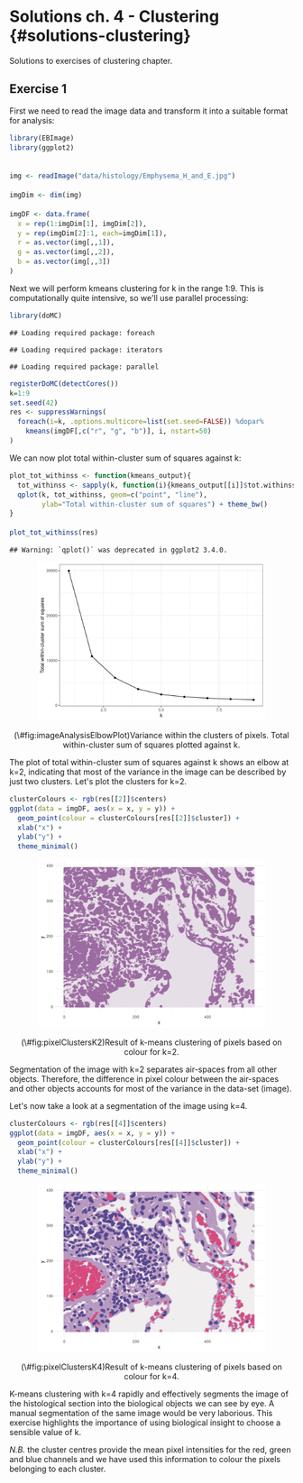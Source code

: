 # Solutions ch. 4 - Clustering {#solutions-clustering}

Solutions to exercises of clustering chapter. 

<!--
set.seed(42)
dbscanRes <- dbscan::dbscan(t(e), eps=85, minPts=5)


d <- dist((t(e)[dbscanRes$cluster>0,]))

dbscanS <- silhouette(dbscanRes$cluster[dbscanRes$cluster>0], d)
plot(dbscanS, col="black")

-->






## Exercise 1

First we need to read the image data and transform it into a suitable format for analysis:

```r
library(EBImage)
library(ggplot2)


img <- readImage("data/histology/Emphysema_H_and_E.jpg")

imgDim <- dim(img)

imgDF <- data.frame(
  x = rep(1:imgDim[1], imgDim[2]),
  y = rep(imgDim[2]:1, each=imgDim[1]),
  r = as.vector(img[,,1]),
  g = as.vector(img[,,2]),
  b = as.vector(img[,,3])
)
```

Next we will perform kmeans clustering for k in the range 1:9. This is computationally quite intensive, so we'll use parallel processing:

```r
library(doMC)
```

```
## Loading required package: foreach
```

```
## Loading required package: iterators
```

```
## Loading required package: parallel
```

```r
registerDoMC(detectCores())
k=1:9
set.seed(42)
res <- suppressWarnings(
  foreach(i=k, .options.multicore=list(set.seed=FALSE)) %dopar% 
    kmeans(imgDF[,c("r", "g", "b")], i, nstart=50)
)
```

We can now plot total within-cluster sum of squares against k:

```r
plot_tot_withinss <- function(kmeans_output){
  tot_withinss <- sapply(k, function(i){kmeans_output[[i]]$tot.withinss})
  qplot(k, tot_withinss, geom=c("point", "line"), 
        ylab="Total within-cluster sum of squares") + theme_bw()
}

plot_tot_withinss(res)
```

```
## Warning: `qplot()` was deprecated in ggplot2 3.4.0.
```

<div class="figure" style="text-align: center">
<img src="16-solutions-clustering_files/figure-html/imageAnalysisElbowPlot-1.png" alt="Variance within the clusters of pixels. Total within-cluster sum of squares plotted against k." width="80%" />
<p class="caption">(\#fig:imageAnalysisElbowPlot)Variance within the clusters of pixels. Total within-cluster sum of squares plotted against k.</p>
</div>

The plot of total within-cluster sum of squares against k shows an elbow at k=2, indicating that most of the variance in the image can be described by just two clusters. Let's plot the clusters for k=2.


```r
clusterColours <- rgb(res[[2]]$centers) 
ggplot(data = imgDF, aes(x = x, y = y)) + 
  geom_point(colour = clusterColours[res[[2]]$cluster]) +
  xlab("x") +
  ylab("y") +
  theme_minimal()
```

<div class="figure" style="text-align: center">
<img src="16-solutions-clustering_files/figure-html/pixelClustersK2-1.png" alt="Result of k-means clustering of pixels based on colour for k=2." width="80%" />
<p class="caption">(\#fig:pixelClustersK2)Result of k-means clustering of pixels based on colour for k=2.</p>
</div>

Segmentation of the image with k=2 separates air-spaces from all other objects. Therefore, the difference in pixel colour between the air-spaces and other objects accounts for most of the variance in the data-set (image).

Let's now take a look at a segmentation of the image using k=4.

```r
clusterColours <- rgb(res[[4]]$centers) 
ggplot(data = imgDF, aes(x = x, y = y)) + 
  geom_point(colour = clusterColours[res[[4]]$cluster]) +
  xlab("x") +
  ylab("y") +
  theme_minimal()
```

<div class="figure" style="text-align: center">
<img src="16-solutions-clustering_files/figure-html/pixelClustersK4-1.png" alt="Result of k-means clustering of pixels based on colour for k=4." width="80%" />
<p class="caption">(\#fig:pixelClustersK4)Result of k-means clustering of pixels based on colour for k=4.</p>
</div>

K-means clustering with k=4 rapidly and effectively segments the image of the histological section into the biological objects we can see by eye. A manual segmentation of the same image would be very laborious. This exercise highlights the importance of using biological insight to choose a sensible value of k.

*N.B.* the cluster centres provide the mean pixel intensities for the red, green and blue channels and we have used this information to colour the pixels belonging to each cluster.


